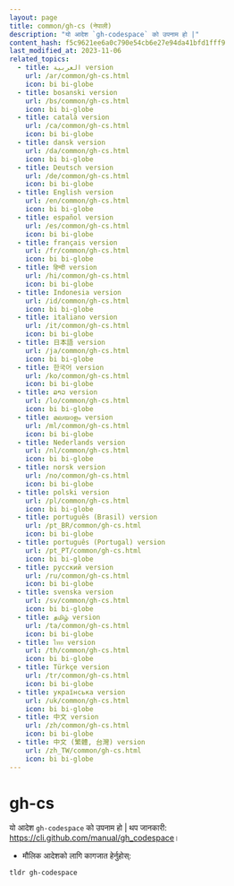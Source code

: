 ```yaml
---
layout: page
title: common/gh-cs (नेपाली)
description: "यो आदेश `gh-codespace` को उपनाम हो |"
content_hash: f5c9621ee6a0c790e54cb6e27e94da41bfd1fff9
last_modified_at: 2023-11-06
related_topics:
  - title: العربية version
    url: /ar/common/gh-cs.html
    icon: bi bi-globe
  - title: bosanski version
    url: /bs/common/gh-cs.html
    icon: bi bi-globe
  - title: català version
    url: /ca/common/gh-cs.html
    icon: bi bi-globe
  - title: dansk version
    url: /da/common/gh-cs.html
    icon: bi bi-globe
  - title: Deutsch version
    url: /de/common/gh-cs.html
    icon: bi bi-globe
  - title: English version
    url: /en/common/gh-cs.html
    icon: bi bi-globe
  - title: español version
    url: /es/common/gh-cs.html
    icon: bi bi-globe
  - title: français version
    url: /fr/common/gh-cs.html
    icon: bi bi-globe
  - title: हिन्दी version
    url: /hi/common/gh-cs.html
    icon: bi bi-globe
  - title: Indonesia version
    url: /id/common/gh-cs.html
    icon: bi bi-globe
  - title: italiano version
    url: /it/common/gh-cs.html
    icon: bi bi-globe
  - title: 日本語 version
    url: /ja/common/gh-cs.html
    icon: bi bi-globe
  - title: 한국어 version
    url: /ko/common/gh-cs.html
    icon: bi bi-globe
  - title: ລາວ version
    url: /lo/common/gh-cs.html
    icon: bi bi-globe
  - title: മലയാളം version
    url: /ml/common/gh-cs.html
    icon: bi bi-globe
  - title: Nederlands version
    url: /nl/common/gh-cs.html
    icon: bi bi-globe
  - title: norsk version
    url: /no/common/gh-cs.html
    icon: bi bi-globe
  - title: polski version
    url: /pl/common/gh-cs.html
    icon: bi bi-globe
  - title: português (Brasil) version
    url: /pt_BR/common/gh-cs.html
    icon: bi bi-globe
  - title: português (Portugal) version
    url: /pt_PT/common/gh-cs.html
    icon: bi bi-globe
  - title: русский version
    url: /ru/common/gh-cs.html
    icon: bi bi-globe
  - title: svenska version
    url: /sv/common/gh-cs.html
    icon: bi bi-globe
  - title: தமிழ் version
    url: /ta/common/gh-cs.html
    icon: bi bi-globe
  - title: ไทย version
    url: /th/common/gh-cs.html
    icon: bi bi-globe
  - title: Türkçe version
    url: /tr/common/gh-cs.html
    icon: bi bi-globe
  - title: українська version
    url: /uk/common/gh-cs.html
    icon: bi bi-globe
  - title: 中文 version
    url: /zh/common/gh-cs.html
    icon: bi bi-globe
  - title: 中文 (繁體, 台灣) version
    url: /zh_TW/common/gh-cs.html
    icon: bi bi-globe
---
```

# gh-cs

यो आदेश `gh-codespace` को उपनाम हो |
थप जानकारी: <https://cli.github.com/manual/gh_codespace>।

- मौलिक आदेशको लागि कागजात हेर्नुहोस्:

`tldr gh-codespace`

